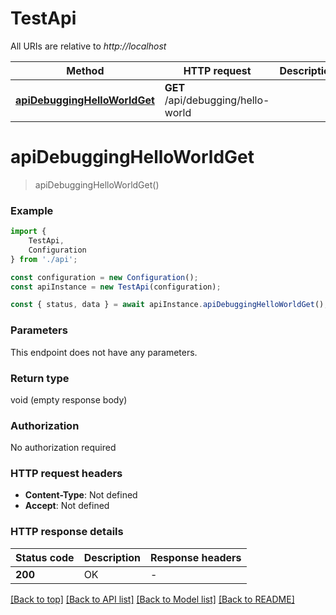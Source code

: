 # TestApi

All URIs are relative to *http://localhost*

|Method | HTTP request | Description|
|------------- | ------------- | -------------|
|[**apiDebuggingHelloWorldGet**](#apidebugginghelloworldget) | **GET** /api/debugging/hello-world | |

# **apiDebuggingHelloWorldGet**
> apiDebuggingHelloWorldGet()


### Example

```typescript
import {
    TestApi,
    Configuration
} from './api';

const configuration = new Configuration();
const apiInstance = new TestApi(configuration);

const { status, data } = await apiInstance.apiDebuggingHelloWorldGet();
```

### Parameters
This endpoint does not have any parameters.


### Return type

void (empty response body)

### Authorization

No authorization required

### HTTP request headers

 - **Content-Type**: Not defined
 - **Accept**: Not defined


### HTTP response details
| Status code | Description | Response headers |
|-------------|-------------|------------------|
|**200** | OK |  -  |

[[Back to top]](#) [[Back to API list]](../README.md#documentation-for-api-endpoints) [[Back to Model list]](../README.md#documentation-for-models) [[Back to README]](../README.md)

